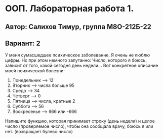# ООП. Лабораторная работа 1.
## Автор: Салихов Тимур, группа М8О-212Б-22
## Вариант: 2
У меня сумасшедшее психическое заболевание. Я очень не люблю цифры. Но при этом немного запутанно: Число, которого я боюсь, зависит от того, какой сегодня день недели... Вот конкретное описание моей психической болезни:
1. Понедельник --> 12
2. Вторник --> числа больше 95 
3. Среда --> 34
4. Четверг --> 0
5. Пятница --> числа, кратные 2 
6. Суббота --> 56
7. Воскресенье --> 666 или -666

Напишите функцию, которая принимает строку (день недели) и целое число (проверяемое число), чтобы она сообщала врачу, боюсь я или нет. (возвращает булево число)